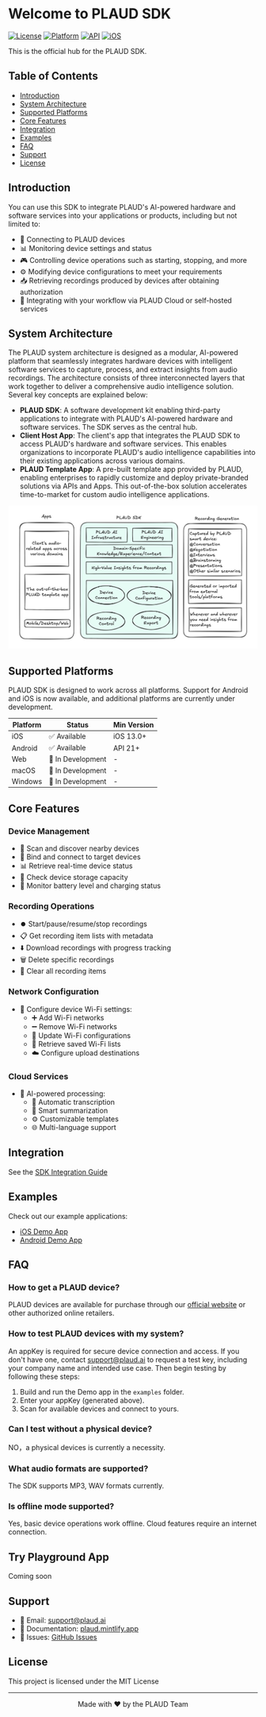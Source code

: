 # Welcome to PLAUD SDK

[![License](https://img.shields.io/badge/license-MIT-blue.svg)](LICENSE)
[![Platform](https://img.shields.io/badge/platform-Android%20%7C%20iOS-lightgrey.svg)](https://github.com/Plaud-AI/plaud-sdk)
[![API](https://img.shields.io/badge/API-21%2B-brightgreen.svg?style=flat)](https://android-arsenal.com/api?level=21)
[![iOS](https://img.shields.io/badge/iOS-13.0%2B-brightgreen.svg?style=flat)](https://developer.apple.com/ios/)


This is the official hub for the PLAUD SDK. 

## Table of Contents

- [Introduction](#introduction)
- [System Architecture](#system-architecture)
- [Supported Platforms](#supported-platforms)
- [Core Features](#core-features)
- [Integration](#integration)
- [Examples](#examples)
- [FAQ](#faq)
- [Support](#support)
- [License](#license)

## Introduction

You can use this SDK to integrate PLAUD's AI-powered hardware and software services into your applications or products, including but not limited to:

- 🔌&nbsp;Connecting to PLAUD devices
- 📊&nbsp;Monitoring device settings and status
- 🎮&nbsp;Controlling device operations such as starting, stopping, and more
- ⚙️&nbsp;Modifying device configurations to meet your requirements
- 📥&nbsp;Retrieving recordings produced by devices after obtaining authorization
- 🔄&nbsp;Integrating with your workflow via PLAUD Cloud or self-hosted services

## System Architecture

The PLAUD system architecture is designed as a modular, AI-powered platform that seamlessly integrates hardware devices with intelligent software services to capture, process, and extract insights from audio recordings. The architecture consists of three interconnected layers that work together to deliver a comprehensive audio intelligence solution. Several key concepts are explained below:

- **PLAUD SDK**: A software development kit enabling third-party applications to integrate with PLAUD's AI-powered hardware and software services. The SDK serves as the central hub.
- **Client Host App**: The client's app that integrates the PLAUD SDK to access PLAUD's hardware and software services. This enables organizations to incorporate PLAUD's audio intelligence capabilities into their existing applications across various domains.
- **PLAUD Template App**: A pre-built template app provided by PLAUD, enabling enterprises to rapidly customize and deploy private-branded solutions via APIs and Apps. This out-of-the-box solution accelerates time-to-market for custom audio intelligence applications.

<p align="center">
  <img  src="/assets/outline-light.png">
</p>

## Supported Platforms

PLAUD SDK is designed to work across all platforms. ​Support for Android and iOS is now available, and additional platforms are currently under development.

| Platform | Status | Min Version |
|----------|--------|-------------|
| iOS      | ✅ Available | iOS 13.0+ |
| Android  | ✅ Available | API 21+ |
| Web      | 🚧 In Development | - |
| macOS    | 🚧 In Development | - |
| Windows  | 🚧 In Development | - |

## Core Features

### Device Management
- 📡 Scan and discover nearby devices
- 🔗 Bind and connect to target devices
- 📊 Retrieve real-time device status
- 💾 Check device storage capacity
- 🔋 Monitor battery level and charging status

### Recording Operations
- ⏺️ Start/pause/resume/stop recordings
- 📋 Get recording item lists with metadata
- ⬇️ Download recordings with progress tracking
- 🗑️ Delete specific recordings
- 🧹 Clear all recording items

### Network Configuration
- 📶 Configure device Wi-Fi settings:
  - ➕ Add Wi-Fi networks
  - ➖ Remove Wi-Fi networks
  - 🔧 Update Wi-Fi configurations
  - 📝 Retrieve saved Wi-Fi lists
  - ☁️ Configure upload destinations

### Cloud Services
- 🤖 AI-powered processing:
  - 🎯 Automatic transcription
  - 📝 Smart summarization
  - ⚙️ Customizable templates
  - 🌐 Multi-language support

## Integration

See the [SDK Integration Guide](https://github.com/Plaud-AI/plaud-sdk/blob/main/docs/sdk-integration-guide.md)

## Examples

Check out our example applications:

- [iOS Demo App](https://github.com/Plaud-AI/plaud-sdk/tree/main/examples/ios-demo)
- [Android Demo App](https://github.com/Plaud-AI/plaud-sdk/tree/main/examples/android-demo)

## FAQ

### How to get a PLAUD device?
PLAUD devices are available for purchase through our [official website](https://www.plaud.ai/) or other authorized online retailers.

### How to test PLAUD devices with my system?
An appKey is required for secure device connection and access. If you don't have one, contact support@plaud.ai to request a test key, including your company name and intended use case. Then begin testing by following these steps:  
1. Build and run the Demo app in the `examples` folder.  
2. Enter your appKey (generated above).  
3. Scan for available devices and connect to yours.

### Can I test without a physical device?
NO，​a physical devices is currently a necessity.

### What audio formats are supported?
The SDK supports MP3, WAV formats currently.

### Is offline mode supported?
Yes, basic device operations work offline. Cloud features require an internet connection.


## Try Playground App
Coming soon

## Support

- 📧 Email: support@plaud.ai
- 📖 Documentation: [plaud.mintlify.app](https://plaud.mintlify.app)
- 🐛 Issues: [GitHub Issues](https://github.com/Plaud-AI/plaud-sdk/issues)

## License

This project is licensed under the MIT License

---

<p align="center">
  Made with ❤️ by the PLAUD Team
</p> 
